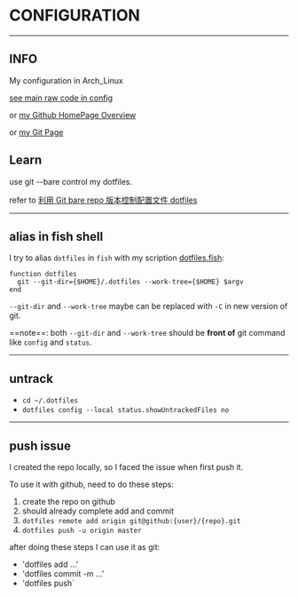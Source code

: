 # CONFIGURATION
---

## INFO
My configuration in Arch_Linux

[see main raw code in config](https://github.com/Sonder9927/.dotfiles/tree/master/.config)

or [my Github HomePage Overview](https://Sonder9927)

or [my Git Page](https://Sonder9927.github.io.)

## Learn
use git --bare control my dotfiles.

refer to [利用 Git bare repo 版本控制配置文件 dotfiles](https://blog.csdn.net/weixin_43958105/article/details/119453385)

---

## alias in fish shell
I try to alias `dotfiles` in `fish` with my scription [dotfiles.fish](https://github.com/Sonder9927/.dotfiles/blob/master/.config/fish/functions/dotfiles.fish):

```fish
function dotfiles
  git --git-dir={$HOME}/.dotfiles --work-tree={$HOME} $argv
end
```

`--git-dir` and `--work-tree` maybe can be replaced with `-C` in new version of git.

==note==: both `--git-dir` and `--work-tree` should be **front of** git command like `config` and `status`.

---

## untrack
- `cd ~/.dotfiles`
- `dotfiles config --local status.showUntrackedFiles no`

---

## push issue
I created the repo locally, so I faced the issue when first push it.

To use it with github, need to do these steps:

1. create the repo on github
2. should already complete add and commit
3. `dotfiles remote add origin git@github:{user}/{repo}.git`
4. `dotfiles push -u origin master`

after doing these steps I can use it as git:
- 'dotfiles add ...'
- 'dotfiles commit -m ...'
- 'dotfiles push` 
